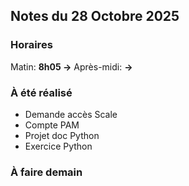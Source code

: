 ## Notes du 28 Octobre 2025

### Horaires 
Matin: **8h05 →**
Après-midi: **→**

### À été réalisé
- Demande accès Scale
- Compte PAM 
- Projet doc Python
- Exercice Python

### À faire demain
